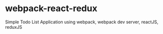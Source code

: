 # webpack-react-redux
Simple Todo List Application using webpack, webpack dev server, reactJS, reduxJS
